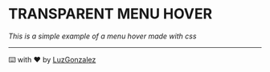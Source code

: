 # TRANSPARENT MENU HOVER

_This is a simple example of a menu hover made with css_

---
⌨️ with ❤️ by [LuzGonzalez](https://github.com/LuzGonzalez)